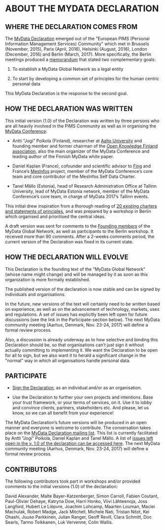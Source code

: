 # ABOUT THE MYDATA DECLARATION


## WHERE THE DECLARATION COMES FROM

The [MyData Declaration](https://mydata.org/declaration) emerged out of the "European PIMS (Personal Information Management Services) Community" which met in Brussels (November, 2015), Paris (April, 2016), Helsinki (August, 2016), London (December, 2016) and Berlin (March, 2017). More specifically, the Berlin meetings produced a [memorandum](https://mydata.org/berlin-memorandum/) that stated two complementary goals:

1. To establish a MyData Global Network as a legal entity

2. To start by developing a common set of principles for the human centric personal data

This MyData Declaration is the response to the second goal.


## HOW THE DECLARATION WAS WRITTEN

This initial version (1.0) of the Declaration was written by three persons who are all heavily involved in the PIMS Community as well as in organising the [MyData Conference](https://mydata2017.org):

* Antti "Jogi" Poikola (Finland), researcher at [Aalto University](http://www.aalto.fi/fi/) and founding member and former chairman of the [Open Knowledge Finland association](http://fi.okfn.org/), also the main organizer of the MyData Conference and leading author of the Finnish MyData white paper.

* Daniel Kaplan (France), cofounder and scientific advisor to [Fing](http://fing.org/) and France’s [MesInfos](http://mesinfos.fing.org/english/) project, member of the MyData Conference’s core team and core contributor of the MesInfos Self Data Charter.

* Tanel Mällo (Estonia), head of Research Administration Office at Tallinn University, lead of MyData Estonia network, member of the MyData Conference’s core team, in charge of MyData 2017’s Tallinn events.

This initial drew inspiration from a thorough reading of [20 existing charters and statements of principles](http://bit.ly/pd-principles), and was prepared by a workshop in Berlin which organised and prioritised the central ideas. 

A draft version was sent for comments to the [Founding members](https://mydata.org/founders/) of the MyData Global Network, as well as participants to the Berlin workshop. It received more than 90 comments. After a 2-weeks comments period, the current version of the Declaration was fixed in its current state.

## HOW THE DECLARATION WILL EVOLVE

This Declaration is the founding text of the "MyData Global Network" (whose name might change) and will be managed by it as soon as this organization is more formally established.

The published version of the declaration is now stable and can be signed by individuals and organisations.

In the future, new versions of the text will certainly need to be written based on experience, as well as on the advancement of technology, markets, uses and regulations. A set of issues has explicitly been left open for future discussions (see the link in the Participate-section below). The next MyData community meeting (Aarhus, Denmark, Nov. 23-24, 2017) will define a formal review process.

Also, a discussion is already underway as to how selective and binding this Declaration should be, so that organisations can’t just sign it without actually committing to implementing it. We want the Declaration to be open for all to sign, but we also want it to herald a significant change in the "normal" way in which all organisations handle personal data.


## PARTICIPATE

* [Sign the Declaration](https://mydata.org/declaration), as an individual and/or as an organisation.

* Use the Declaration to further your own projects and intentions. Base your trust framework, or your terms of services, on it. Use it to lobby and convince clients, partners, stakeholders etc. And please, let us know, so we can all benefit from your experience!

The MyData Declaration’s future versions will be produced in an open manner and everyone is welcome to contribute. The conversation takes place on the [MyData Declaration mailing list](https://list.kapsi.fi/listinfo/declaration_mydata_org). This list is currently facilitated by Antti "Jogi" Poikola, Daniel Kaplan and Tanel Mällo. A list of [issues left open in the v. 1.0 of the declaration can be accessed here](https://docs.google.com/spreadsheets/d/1HpF3_KGCoTb8GohYcK-OSLQ-Wo1djyPR1wtDzR0hwOY/edit#gid=0). The next MyData community meeting (Aarhus, Denmark, Nov. 23-24, 2017) will define a formal review process.


## CONTRIBUTORS

The following contributors took part in workshops and/or provided comments to the initial versions (1.0) of the declaration:

David Alexander, Malte Bayer-Katzenberger, Simon Carroll, Fabien Coutant, Paul-Olivier Dehaye, Katryna Dow, Harri Honko, Viivi Lähteenoja, Joss Langford, Hubert Le Lièpvre, Joachim Lohcamp, Maarten Louman, Maciei Machulak, Robert Madge, Jack Mitchell, Michele Nati, Tristan Nitot, Kei Ohashi, Juuso Parkkinen, Julian Ranger, Geoff Revill, Clara Schmitt, Doc Searls, Tarmo Toikkanen, Luk Vervenne, Colin Wallis.
